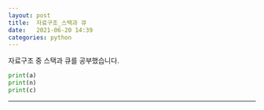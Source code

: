 ```yaml
---
layout: post
title:  자료구조_스택과 큐
date:   2021-06-20 14:39
categories: python
---
```

자료구조 중 스택과 큐를 공부했습니다. 
```python
print(a)
print(n)
print(c)
```
---




